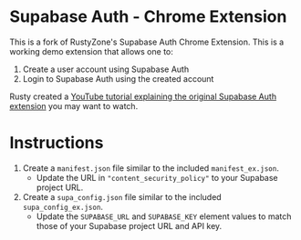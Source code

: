 # Supabase Auth - Chrome Extension

This is a fork of RustyZone's Supabase Auth Chrome Extension. This is a working demo extension that allows one to:
1. Create a user account using Supabase Auth
2. Login to Supabase Auth using the created account

Rusty created a [YouTube tutorial explaining the original Supabase Auth extension](https://www.youtube.com/watch?v=SP7eM_nXgJ4&t=169s) you may want to watch.

# Instructions
1. Create a `manifest.json` file similar to the included `manifest_ex.json`.
    - Update the URL in `"content_security_policy"` to your Supabase project URL.
2. Create a `supa_config.json` file similar to the included `supa_config_ex.json`.
    - Update the `SUPABASE_URL` and `SUPABASE_KEY` element values to match those of your Supabase project URL and API key.

